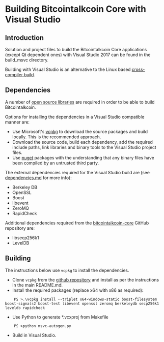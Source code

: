 Building Bitcointalkcoin Core with Visual Studio
========================================

Introduction
---------------------
Solution and project files to build the Bitcointalkcoin Core applications (except Qt dependent ones) with Visual Studio 2017 can be found in the build_msvc directory.

Building with Visual Studio is an alternative to the Linux based [cross-compiler build](https://github.com/bitcointalkcoin/bitcointalkcoin/blob/master/doc/build-windows.md).

Dependencies
---------------------
A number of [open source libraries](https://github.com/bitcointalkcoin/bitcointalkcoin/blob/master/doc/dependencies.md) are required in order to be able to build Bitcointalkcoin.

Options for installing the dependencies in a Visual Studio compatible manner are:

- Use Microsoft's [vcpkg](https://docs.microsoft.com/en-us/cpp/vcpkg) to download the source packages and build locally. This is the recommended approach.
- Download the source code, build each dependency, add the required include paths, link libraries and binary tools to the Visual Studio project files.
- Use [nuget](https://www.nuget.org/) packages with the understanding that any binary files have been compiled by an untrusted third party.

The external dependencies required for the Visual Studio build are (see [dependencies.md](https://github.com/bitcointalkcoin/bitcointalkcoin/blob/master/doc/dependencies.md) for more info):

- Berkeley DB
- OpenSSL
- Boost
- libevent
- ZeroMQ
- RapidCheck

Additional dependencies required from the [bitcointalkcoin-core](https://github.com/bitcointalkcoin-core) GitHub repository are:
- libsecp256k1
- LevelDB

Building
---------------------
The instructions below use `vcpkg` to install the dependencies.

- Clone `vcpkg` from the [github repository](https://github.com/Microsoft/vcpkg) and install as per the instructions in the main README.md.
- Install the required packages (replace x64 with x86 as required):

```
    PS >.\vcpkg install --triplet x64-windows-static boost-filesystem boost-signals2 boost-test libevent openssl zeromq berkeleydb secp256k1 leveldb rapidcheck
```

- Use Python to generate *.vcxproj from Makefile

```
    PS >python msvc-autogen.py
```

- Build in Visual Studio.
